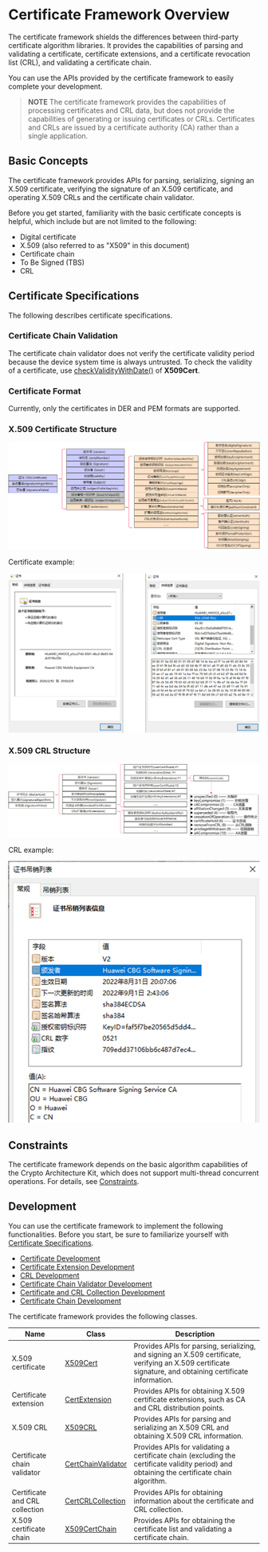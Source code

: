 # Certificate Framework Overview


The certificate framework shields the differences between third-party certificate algorithm libraries. It provides the capabilities of parsing and validating a certificate, certificate extensions, and a certificate revocation list (CRL), and validating a certificate chain.


You can use the APIs provided by the certificate framework to easily complete your development.


> **NOTE**
> The certificate framework provides the capabilities of processing certificates and CRL data, but does not provide the capabilities of generating or issuing certificates or CRLs. Certificates and CRLs are issued by a certificate authority (CA) rather than a single application.


## Basic Concepts

The certificate framework provides APIs for parsing, serializing, signing an X.509 certificate, verifying the signature of an X.509 certificate, and operating X.509 CRLs and the certificate chain validator.

Before you get started, familiarity with the basic certificate concepts is helpful, which include but are not limited to the following:

- Digital certificate
- X.509 (also referred to as "X509" in this document)
- Certificate chain
- To Be Signed (TBS)
- CRL


## Certificate Specifications

The following describes certificate specifications.


### Certificate Chain Validation

The certificate chain validator does not verify the certificate validity period because the device system time is always untrusted. To check the validity of a certificate, use [checkValidityWithDate()](../../reference/apis/js-apis-cert.md#checkvaliditywithdate) of **X509Cert**. 


### Certificate Format

Currently, only the certificates in DER and PEM formats are supported.


### X.509 Certificate Structure 

![](figures/X509_certificate_structure.png)

Certificate example:

![](figures/certificate_example.png)


### X.509 CRL Structure

![](figures/CRL_structure.png)

CRL example:

![](figures/CRL_example.png)


## Constraints

The certificate framework depends on the basic algorithm capabilities of the Crypto Architecture Kit, which does not support multi-thread concurrent operations. For details, see [Constraints](../../security/CryptoArchitectureKit/crypto-architecture-kit-intro.md#constraints).


## Development

You can use the certificate framework to implement the following functionalities. Before you start, be sure to familiarize yourself with [Certificate Specifications](#certificate-specifications).

- [Certificate Development](create-parse-verify-cert-object.md)
- [Certificate Extension Development](create-parse-verify-certextension-object.md)
- [CRL Development](create-parse-verify-crl-object.md)
- [Certificate Chain Validator Development](create-verify-cerchainvalidator-object.md)
- [Certificate and CRL Collection Development](create-get-cert-crl-object.md)
- [Certificate Chain Development](create-verify-certchain-object.md)

The certificate framework provides the following classes.

| Name| Class| Description|
| -------- | -------- | -------- |
| X.509 certificate| [X509Cert](../../reference/apis/js-apis-cert.md#x509cert) | Provides APIs for parsing, serializing, and signing an X.509 certificate, verifying an X.509 certificate signature, and obtaining certificate information.|
| Certificate extension| [CertExtension](../../reference/apis/js-apis-cert.md#certextension10) | Provides APIs for obtaining X.509 certificate extensions, such as CA and CRL distribution points.|
| X.509 CRL| [X509CRL](../../reference/apis/js-apis-cert.md#x509crl11) | Provides APIs for parsing and serializing an X.509 CRL and obtaining X.509 CRL information. |
| Certificate chain validator| [CertChainValidator](../../reference/apis/js-apis-cert.md#certchainvalidator) | Provides APIs for validating a certificate chain (excluding the certificate validity period) and obtaining the certificate chain algorithm.|
| Certificate and CRL collection| [CertCRLCollection](../../reference/apis/js-apis-cert.md#certcrlcollection11) | Provides APIs for obtaining information about the certificate and CRL collection.|
| X.509 certificate chain| [X509CertChain](../../reference/apis/js-apis-cert.md#x509certchain11) | Provides APIs for obtaining the certificate list and validating a certificate chain.|

<!--no_check-->
